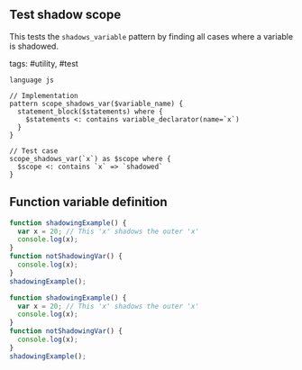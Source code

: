 ## Test shadow scope

This tests the `shadows_variable` pattern by finding all cases where a variable is shadowed.

tags: #utility, #test

```grit
language js

// Implementation
pattern scope_shadows_var($variable_name) {
  statement_block($statements) where {
    $statements <: contains variable_declarator(name=`x`)
  }
}

// Test case
scope_shadows_var(`x`) as $scope where {
  $scope <: contains `x` => `shadowed`
}
```

## Function variable definition

```js
function shadowingExample() {
  var x = 20; // This 'x' shadows the outer 'x'
  console.log(x);
}
function notShadowingVar() {
  console.log(x);
}
shadowingExample();
```

```js
function shadowingExample() {
  var x = 20; // This 'x' shadows the outer 'x'
  console.log(x);
}
function notShadowingVar() {
  console.log(x);
}
shadowingExample();
```
